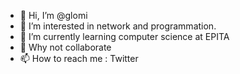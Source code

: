 - 👋 Hi, I’m @glomi
- 👀 I’m interested in network and programmation.
- 🌱 I’m currently learning computer science at EPITA
- 💞️ Why not collaborate
- 📫 How to reach me : Twitter

<!---
glomidan/glomidan is a ✨ special ✨ repository because its `README.md` (this file) appears on your GitHub profile.
You can click the Preview link to take a look at your changes.
--->
